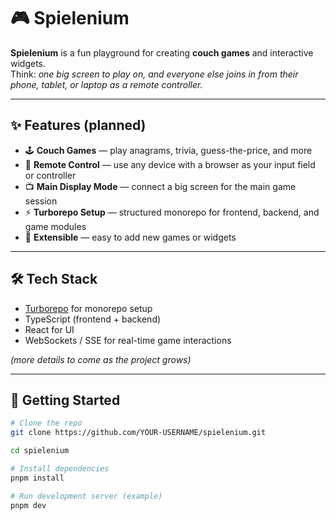 # 🎮 Spielenium

**Spielenium** is a fun playground for creating **couch games** and interactive widgets.  
Think: _one big screen to play on, and everyone else joins in from their phone, tablet, or laptop as a remote
controller._

---

## ✨ Features (planned)

- 🕹️ **Couch Games** — play anagrams, trivia, guess-the-price, and more
- 📱 **Remote Control** — use any device with a browser as your input field or controller
- 📺 **Main Display Mode** — connect a big screen for the main game session
- ⚡ **Turborepo Setup** — structured monorepo for frontend, backend, and game modules
- 🎲 **Extensible** — easy to add new games or widgets

---

## 🛠️ Tech Stack

- [Turborepo](https://turbo.build/) for monorepo setup
- TypeScript (frontend + backend)
- React for UI
- WebSockets / SSE for real-time game interactions

_(more details to come as the project grows)_

---

## 🚀 Getting Started

```bash
# Clone the repo
git clone https://github.com/YOUR-USERNAME/spielenium.git

cd spielenium

# Install dependencies
pnpm install

# Run development server (example)
pnpm dev
```
